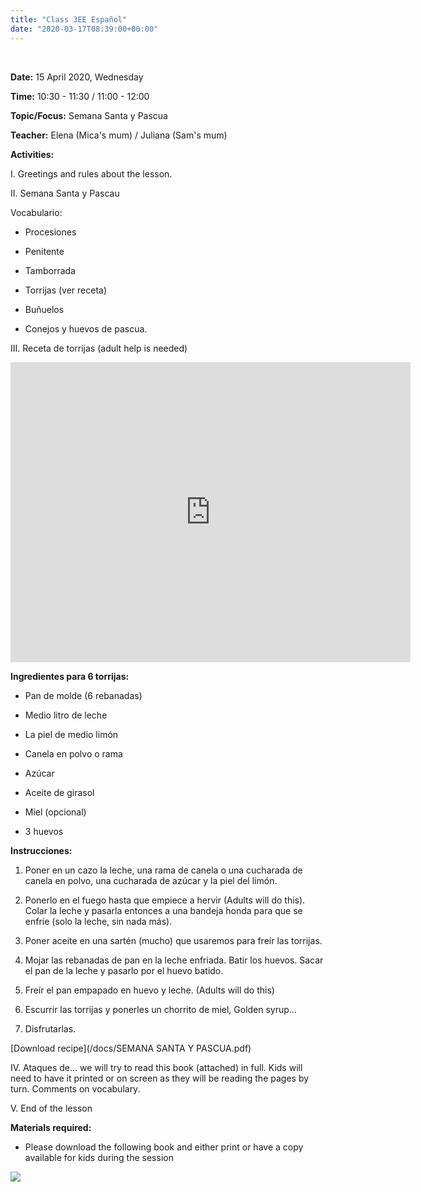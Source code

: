 ```yaml
---
title: "Class 3EE Español"
date: "2020-03-17T08:39:00+00:00"
---
```


&nbsp;

**Date:** 15 April 2020, Wednesday

**Time:** 10:30 - 11:30 / 11:00 - 12:00

**Topic/Focus:** Semana Santa y Pascua

**Teacher:** Elena (Mica's mum) / Juliana (Sam's mum)

**Activities:**

I. Greetings and rules about the lesson.

II. Semana Santa y Pascau

Vocabulario:

* Procesiones

* Penitente

* Tamborrada

* Torrijas (ver receta)

* Buñuelos

* Conejos y huevos de pascua.

III. Receta de torrijas (adult help is needed)

<iframe src="https://player.vimeo.com/video/410724413" width="640" height="480" frameborder="0" allow="autoplay; fullscreen" allowfullscreen></iframe>

**Ingredientes para 6 torrijas:**

* Pan de molde (6 rebanadas)

* Medio litro de leche

* La piel de medio limón

* Canela en polvo o rama

* Azúcar 

* Aceite de girasol

* Miel (opcional)

* 3 huevos

**Instrucciones:**

1. Poner en un cazo la leche, una rama de canela o una cucharada de canela en polvo, una cucharada de azúcar y la piel del limón.

2. Ponerlo en el fuego hasta que empiece a hervir (Adults will do this). Colar la leche y pasarla entonces a una bandeja honda para que se enfríe (solo la leche, sin nada más).

3. Poner aceite en una sartén (mucho) que usaremos para freír las torrijas.

4. Mojar las rebanadas de pan en la leche enfriada. Batir los huevos. Sacar el pan de la leche y pasarlo por el huevo 
batido. 

5. Freír el pan empapado en huevo y leche. (Adults will do this)

6. Escurrir las torrijas y ponerles un chorrito de miel, Golden syrup…

7. Disfrutarlas.


[Download recipe](/docs/SEMANA SANTA Y PASCUA.pdf)


IV. Ataques de... we will try to read this book (attached) in full. Kids will need to have it printed or on screen as they will be reading the pages by turn. Comments on vocabulary.

V. End of the lesson

**Materials required:**

* Please download the following book and either print or have a copy available for kids during the session

[![](/images/ataques.png)](/docs/ataques.pdf)


<br/>
<br/>


 